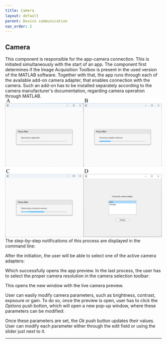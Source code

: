 ```yaml
---
title: Camera
layout: default
parent: Device communication
nav_order: 2
---
```

## [](#header-2)Camera

This component is responsible for the app-camera connection. This is initiated simultaneously with the start of an app. The component first determines if the Image Acquisition Toolbox is present in the used version of the MATLAB software.
Together with that, the app runs through each of the available add-on camera adapter, that enables connection with the camera. Such an add-on has to be installed separately according to the camera manufacturer's documentation, regarding camera operation through MATLAB.
![](./assets/images/Connect_with_camera_whole_process.png)
The step-by-step notifications of this process are displayed in the command line:



After the initiation, the user will be able to select one of the active camera adapters:



Which successfully opens the app preview. In the last process, the user has to select the proper camera resolution in the camera selection toolbar:


This opens the new window with the live camera preview.

User can easily modify camera parameters, such as brightness, contrast, expsoure or gain. To do so, once the preview is open, user has to click the _Options_ push botton, which will open a new pop-up window, where these parameters can be modified: 



Once these parameters are set, the _Ok_ push button updates their values. User can modify each parameter either through the edit field or using the slider just next to it.

----
